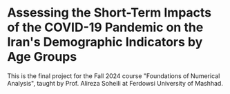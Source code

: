 # Assessing the Short-Term Impacts of the COVID-19 Pandemic on the Iran's Demographic Indicators by Age Groups
This is the final project for the Fall 2024 course "Foundations of Numerical Analysis", taught by Prof. Alireza Soheili at Ferdowsi University of Mashhad.
